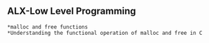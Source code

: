 ## ALX-Low Level Programming
	*malloc and free functions
	*Understanding the functional operation of malloc and free in C
